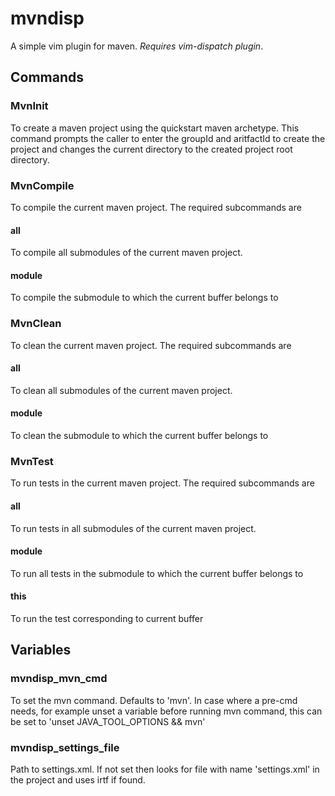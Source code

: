 # mvndisp
A simple vim plugin for maven. *Requires vim-dispatch plugin*.

## Commands
### MvnInit
To create a maven project using the quickstart maven archetype. This command
prompts the caller to enter the groupId and aritfactId to create the project
 and changes the current directory to the created project root directory.
### MvnCompile
To compile the current maven project. The required subcommands are
#### all
To compile all submodules of the current maven project.
#### module
To compile the submodule to which the current buffer belongs to
### MvnClean
To clean the current maven project. The required subcommands are
#### all
To clean all submodules of the current maven project.
#### module
To clean the submodule to which the current buffer belongs to
### MvnTest
To run tests in the current maven project. The required subcommands are
#### all
To run tests in all submodules of the current maven project.
#### module
To run all tests in the submodule to which the current buffer belongs to
#### this
To run the test corresponding to current buffer

## Variables
### mvndisp_mvn_cmd
To set the mvn command. Defaults to 'mvn'. In case where
a pre-cmd needs, for example unset a variable before running mvn command, this
can be set to 'unset JAVA_TOOL_OPTIONS && mvn'
### mvndisp_settings_file 
Path to settings.xml. If not set then looks for file with name 'settings.xml'
in the project and uses irtf if found.
